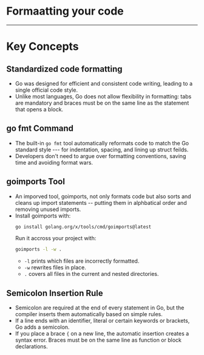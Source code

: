 # Formaatting your code
---
# Key Concepts

## Standardized code formatting 
- Go was designed for efficient and consistent code writing, leading to a single official code style.
- Unlike most languages, Go does not allow flexibility in formatting: tabs are mandatory and braces must be on the same line as the statement that opens a block.

## go fmt Command
- The built-in `go fmt` tool automatically reformats code to match the Go standard style --- for indentation, spacing, and lining up struct feilds.
- Developers don't need to argue over formatting conventions, saving time and avoiding format wars.

## goimports Tool
- An imporved tool, goimports, not only formats code but also sorts and cleans up import statements -- putting them in alphbatical order and removing unused imports.
- Install goimports with:
    ```bash
    go install golang.org/x/tools/cmd/goimports@latest
    ```
    Run it accross your project with:
    ```bash
    goimports -l -w .
    ```
    * `-l` prints which files are incorrectly formatted.
    * `-w` rewrites files in place.
    * `.` covers all files in the current and nested directories.

## Semicolon Insertion Rule
- Semicolon are required at the end of every statement in Go, but the compiler inserts them automatically based on simple rules.
- If a line ends with an identifier, literal or certain keywords or brackets, Go adds a semicolon.
- If you place a brace `{` on a new line, the automatic insertion creates a syntax error. Braces must be on the same line as function or block declarations.

